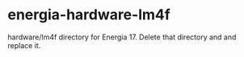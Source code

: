 # energia-hardware-lm4f
hardware/lm4f directory for Energia 17. Delete that directory and and replace it.
